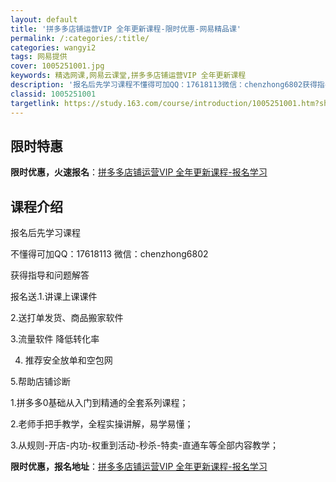 ```yaml
---
layout: default
title: '拼多多店铺运营VIP 全年更新课程-限时优惠-网易精品课'
permalink: /:categories/:title/
categories: wangyi2
tags: 网易提供
cover: 1005251001.jpg
keywords: 精选网课,网易云课堂,拼多多店铺运营VIP 全年更新课程
description: '报名后先学习课程不懂得可加QQ：17618113微信：chenzhong6802获得指导和问题解答报名送.1.讲课上课课'
classid: 1005251001
targetlink: https://study.163.com/course/introduction/1005251001.htm?share=1&shareId=1025206652&utm_campaign=share&utm_medium=iphoneShare&utm_source=&utm_u=1025206652
---
```


## 限时特惠

**限时优惠，火速报名**：[拼多多店铺运营VIP 全年更新课程-报名学习](https://study.163.com/course/introduction/1005251001.htm?share=1&shareId=1025206652&utm_campaign=share&utm_medium=iphoneShare&utm_source=&utm_u=1025206652)

## 课程介绍

报名后先学习课程

不懂得可加QQ：17618113  微信：chenzhong6802

获得指导和问题解答

报名送.1.讲课上课课件  

2.送打单发货、商品搬家软件  

3.流量软件 降低转化率

4. 推荐安全放单和空包网 

5.帮助店铺诊断 

1.拼多多0基础从入门到精通的全套系列课程；

2.老师手把手教学，全程实操讲解，易学易懂；

3.从规则-开店-内功-权重到活动-秒杀-特卖-直通车等全部内容教学；

**限时优惠，报名地址**：[拼多多店铺运营VIP 全年更新课程-报名学习](https://study.163.com/course/introduction/1005251001.htm?share=1&shareId=1025206652&utm_campaign=share&utm_medium=iphoneShare&utm_source=&utm_u=1025206652)

